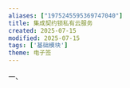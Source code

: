 ```yaml
---
aliases: ["1975245595369747040"]
title: 集成契约锁私有云服务
created: 2025-07-15
modified: 2025-07-15
tags: ['基础模块']
theme: 电子签
---
```


一、